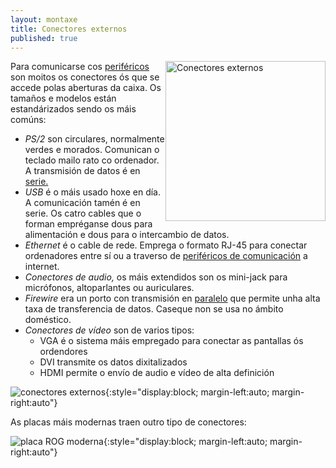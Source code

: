 ```yaml
---
layout: montaxe
title: Conectores externos
published: true
---
```

   <img style="float:right" height="256px"  alt="Conectores externos"  src="/imaxes/externos.jpg">

Para comunicarse cos [periféricos]({{site.url}}/perifericos/1per) son moitos os conectores ós que se accede polas aberturas da caixa. Os tamaños e modelos están estandárizados sendo os máis comúns:
* _PS/2_ son circulares, normalmente verdes e morados. Comunican o teclado mailo rato co ordenador. A transmisión de datos é en [serie.]({{site.url}}/codificar/10transmision)
* _USB_ é o máis usado hoxe en día. A comunicación tamén é en serie. Os catro cables que o forman empréganse dous para alimentación e dous para o intercambio de datos.
*  _Ethernet_ é o cable de rede. Emprega o formato RJ-45 para conectar ordenadores entre sí ou a traverso de [periféricos de comunicación]({{site.url}}/perifericos/60per_comunicacion)  a internet.
* _Conectores de audio,_ os máis extendidos son os mini-jack para micrófonos, altoparlantes ou auriculares.
* _Firewire_ era un porto con transmisión en [paralelo]({{site.url}}/codificar/10transmision) que permite unha alta taxa de transferencia de datos. Caseque non se usa no ámbito doméstico.
* _Conectores de vídeo_ son de varios tipos:
  - VGA é o sistema máis empregado para conectar as pantallas ós ordendores
  - DVI transmite os datos dixitalizados
  - HDMI permite o envío de audio e vídeo de alta definición

![conectores externos]({{site.url}}/imaxes/conectores_externos.png){:style="display:block; margin-left:auto; margin-right:auto"}

As placas máis modernas traen outro tipo de conectores:

![placa ROG moderna]({{site.url}}/imaxes/ROG.png){:style="display:block; margin-left:auto; margin-right:auto"}


